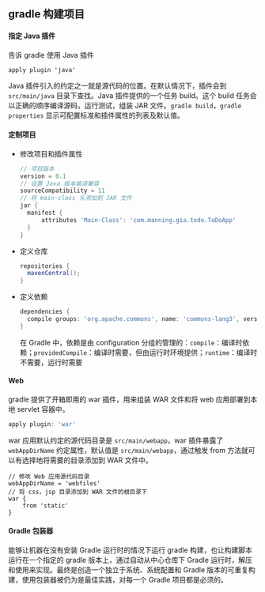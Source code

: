 ## gradle 构建项目

#### 指定 Java 插件

告诉 gradle 使用 Java 插件

```
apply plugin 'java'
```

Java 插件引入的约定之一就是源代码的位置。在默认情况下，插件会到 `src/main/java` 目录下查找。Java 插件提供的一个任务 build。这个 build 任务会以正确的顺序编译源码，运行测试，组装 JAR 文件。`gradle build`，`gradle properties` 显示可配置标准和插件属性的列表及默认值。

#### 定制项目

* 修改项目和插件属性

  ```groovy
  // 项目版本
  version = 0.1
  // 设置 Java 版本编译兼容
  sourceCompatibility = 11
  // 将 main-class 头添加到 JAR 文件
  jar {
  	manifest {
  		attributes 'Main-Class': 'com.manning.gia.todo.ToDoApp'
  	}
  }
  ```

* 定义仓库

  ```groovy
  repositories {
  	mavenCentral();
  }
  ```

* 定义依赖

  ```groovy
  dependencies {
  	compile groups: 'org.apache.commons', name: 'commons-lang3', version: '3.1'
  }
  ```

  在 Gradle 中，依赖是由 configuration 分组的管理的：`compile`：编译时依赖；`providedCompile`：编译时需要，但由运行时环境提供；`runtime`：编译时不需要，运行时需要

#### Web

gradle 提供了开箱即用的 war 插件，用来组装 WAR 文件和将 web 应用部署到本地 servlet 容器中。

```groovy
apply plugin: 'war'
```

war 应用默认约定的源代码目录是  `src/main/webapp`，war 插件暴露了 `webAppDirName` 约定属性，默认值是 `src/main/webapp`，通过触发 from 方法就可以有选择地将需要的目录添加到 WAR 文件中。

```gr
// 修改 Web 应用源代码目录
webAppDirName = 'webfiles'
// 将 css，jsp 目录添加到 WAR 文件的根目录下
war {
	from 'static'
}
```

#### Gradle 包装器

能够让机器在没有安装 Gradle 运行时的情况下运行 gradle 构建，也让构建脚本运行在一个指定的 gradle 版本上，通过自动从中心仓库下 Gradle 运行时，解压和使用来实现。最终是创造一个独立于系统、系统配置和 Gradle 版本的可重复构建，使用包装器被仍为是最佳实践，对每一个 Gradle 项目都是必须的。

